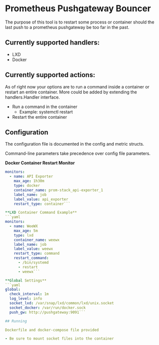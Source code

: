 # Prometheus Pushgateway Bouncer

The purpose of this tool is to restart some process or container
should the last push to a prometheus pushgateway be too far in the past.

## Currently supported handlers:
- LXD
- Docker

## Currently supported actions:

As of right now your options are to run a command inside a container or
restart an entire container. More could be added by extending the handlers.Handler interface.

- Run a command in the container
	- Example: systemctl restart <someprocess>
- Restart the entire container

## Configuration

The configuration file is documented in the config and metric structs.

Command-line parameters take precedence over config file parameters.

**Docker Container Restart Monitor**
```yaml
monitors:
  - name: API Exporter
    max_age: 1h30m
    type: docker
    container_name: prom-stack_api-exporter_1
    label_name: job
    label_value: api_exporter
    restart_type: container```

**LXD Container Command Example**
```yaml
monitors:
  - name: WeeWX
    max_age: 5m
    type: lxd
    container_name: weewx
    label_name: job
    label_value: weewx
    restart_type: command
    restart_command:
      - /bin/systemd
      - restart
      - weewx```

**Global Settings**
```yaml
global:
  check_interval: 1m
  log_level: info
  socket_lxd: /var/snap/lxd/common/lxd/unix.socket
  socket_docker: /var/run/docker.sock
  push_gw: http://pushgateway:9091```

## Running

Dockerfile and docker-compose file provided

- Be sure to mount socket files into the container

